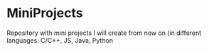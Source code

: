 # MiniProjects
Repository with mini projects I will create from now on (in different languages: C/C++, JS, Java, Python
